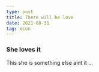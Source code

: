 ```yaml
---
type: post
title: There will be love 
date: 2021-08-31
tag: econ
---
```


### She loves it 
This she is something else aint it ... 